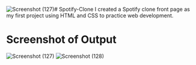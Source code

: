 ![Screenshot (127)](https://github.com/CodeGuy0/Spotify-Clone/assets/125690497/551ed07b-bdc6-4b28-bdb6-2fd77ad92856)# Spotify-Clone
I created a Spotify clone front page as my first project using HTML and CSS to practice web development.
# Screenshot of Output
![Screenshot (127)](https://github.com/CodeGuy0/Spotify-Clone/assets/125690497/673c25c1-afa1-4444-b312-9fd6c2d5507d)
![Screenshot (128)](https://github.com/CodeGuy0/Spotify-Clone/assets/125690497/3e70f7ba-ab0a-4b07-b931-a9860426e89e)
